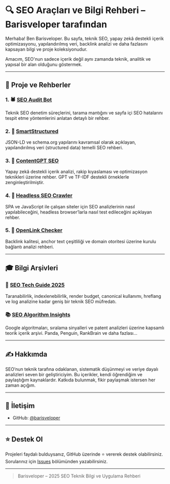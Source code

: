 # 🔍 SEO Araçları ve Bilgi Rehberi – Barisveloper tarafından

Merhaba! Ben Barisveloper. Bu sayfa, teknik SEO, yapay zekâ destekli içerik optimizasyonu, yapılandırılmış veri, backlink analizi ve daha fazlasını kapsayan bilgi ve proje koleksiyonudur.

Amacım, SEO'nun sadece içerik değil aynı zamanda teknik, analitik ve yapısal bir alan olduğunu göstermek.

---

## 📂 Proje ve Rehberler

### 1. 🕷️ [SEO Audit Bot](https://github.com/barisveloper/seo-audit-bot)
Teknik SEO denetim süreçlerini, tarama mantığını ve sayfa içi SEO hatalarını tespit etme yöntemlerini anlatan detaylı bir rehber.

### 2. 🧩 [SmartStructured](https://github.com/barisveloper/smartstructured)
JSON-LD ve schema.org yapılarını kavramsal olarak açıklayan, yapılandırılmış veri (structured data) temelli SEO rehberi.

### 3. 🤖 [ContentGPT SEO](https://github.com/barisveloper/contentgpt-seo)
Yapay zekâ destekli içerik analizi, rakip kıyaslaması ve optimizasyon teknikleri üzerine rehber. GPT ve TF-IDF destekli örneklerle zenginleştirilmiştir.

### 4. 🧠 [Headless SEO Crawler](https://github.com/barisveloper/headless-seo-crawler)
SPA ve JavaScript ile çalışan siteler için SEO analizlerinin nasıl yapılabileceğini, headless browser’larla nasıl test edileceğini açıklayan rehber.

### 5. 🔗 [OpenLink Checker](https://github.com/barisveloper/openlink-checker)
Backlink kalitesi, anchor text çeşitliliği ve domain otoritesi üzerine kurulu bağlantı analizi rehberi.

---

## 🎓 Bilgi Arşivleri

### 📘 [SEO Tech Guide 2025](https://github.com/barisveloper/seo-tech-guide-2025)
Taranabilirlik, indexlenebilirlik, render budget, canonical kullanımı, hreflang ve log analizine kadar geniş bir teknik SEO müfredatı.

### 📚 [SEO Algorithm Insights](https://github.com/barisveloper/seo-algorithm-insights)
Google algoritmaları, sıralama sinyalleri ve patent analizleri üzerine kapsamlı teorik içerik arşivi. Panda, Penguin, RankBrain ve daha fazlası...

---

## ✍️ Hakkımda

SEO’nun teknik tarafına odaklanan, sistematik düşünmeyi ve veriye dayalı analizleri seven bir geliştiriciyim. Bu içerikler, kendi öğrendiğim ve paylaştığım kaynaklardır. Katkıda bulunmak, fikir paylaşmak istersen her zaman açığım.

---

## 🧭 İletişim

- GitHub: [@barisveloper](https://github.com/barisveloper)

---

## ⭐️ Destek Ol

Projeleri faydalı bulduysanız, GitHub üzerinde ⭐️ vererek destek olabilirsiniz.  
Sorularınız için [Issues](https://github.com/barisveloper/) bölümünden yazabilirsiniz.

---

> Barisveloper – 2025 SEO Teknik Bilgi ve Uygulama Rehberi
